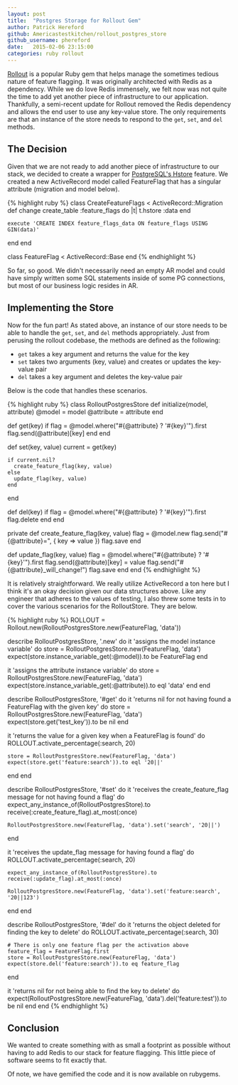 ```yaml
---
layout: post
title:  "Postgres Storage for Rollout Gem"
author: Patrick Hereford
github: Americastestkitchen/rollout_postgres_store
github_username: phereford
date:   2015-02-06 23:15:00
categories: ruby rollout
---
```


[Rollout](https://github.com/FetLife/rollout) is a popular Ruby gem that helps manage the sometimes tedious nature
of feature flagging. It was originally architected with Redis as a dependency.
While we do love Redis immensely, we felt now was not quite the time to add yet
another piece of infrastructure to our application. Thankfully, a semi-recent
update for Rollout removed the Redis dependency and allows the end user to use
any key-value store. The only requirements are that an instance of the store
needs to respond to the `get`, `set`, and `del` methods.  

## The Decision

Given that we are not ready to add another piece of infrastructure to our stack,
we decided to create a wrapper for [PostgreSQL's Hstore](http://www.postgresql.org/docs/9.0/static/hstore.html) feature.
We created a new ActiveRecord model called FeatureFlag that has a singular
attribute (migration and model below).

{% highlight ruby %}
class CreateFeatureFlags < ActiveRecord::Migration
  def change
    create_table :feature_flags do |t|
      t.hstore :data
    end
  
    execute 'CREATE INDEX feature_flags_data ON feature_flags USING GIN(data)'
  end
end

class FeatureFlag < ActiveRecord::Base
end
{% endhighlight %}

So far, so good. We didn't necessarily need an empty AR model and could have
simply written some SQL statements inside of some PG connections, but most of 
our business logic resides in AR.

## Implementing the Store

Now for the fun part! As stated above, an instance of our store needs to be able
to handle the `get`, `set`, and `del` methods appropriately. Just from perusing the 
rollout codebase, the methods are defined as the following:
- `get` takes a key argument and returns the value for the key
- `set` takes two arguments (key, value) and creates or updates the key-value pair
- `del` takes a key argument and deletes the key-value pair

Below is the code that handles these scenarios.  

{% highlight ruby %}
class RolloutPostgresStore
  def initialize(model, attribute)
    @model = model
    @attribute = attribute
  end

  def get(key)
    if flag = @model.where("#{@attribute} ? '#{key}'").first
      flag.send(@attribute)[key]
    end
  end

  def set(key, value)
    current = get(key)

    if current.nil?
      create_feature_flag(key, value)
    else
      update_flag(key, value)
    end
  end

  def del(key)
    if flag = @model.where("#{@attribute} ? '#{key}'").first
      flag.delete
    end
  end

  private
  def create_feature_flag(key, value)
    flag = @model.new
    flag.send("#{@attribute}=", { key => value })
    flag.save
  end

  def update_flag(key, value)
    flag = @model.where("#{@attribute} ? '#{key}'").first
    flag.send(@attribute)[key] = value
    flag.send("#{@attribute}_will_change!")
    flag.save
  end
end
{% endhighlight %}

It is relatively straightforward. We really utilize ActiveRecord a ton here but
I think it's an okay decision given our data structures above. Like any engineer
that adheres to the values of testing, I also threw some tests in to cover the
various scenarios for the RolloutStore. They are below.  

{% highlight ruby %}
ROLLOUT = Rollout.new(RolloutPostgresStore.new(FeatureFlag, 'data'))

describe RolloutPostgresStore, '.new' do
  it 'assigns the model instance variable' do
    store = RolloutPostgresStore.new(FeatureFlag, 'data')
    expect(store.instance_variable_get(:@model)).to be FeatureFlag
  end

  it 'assigns the attribute instance variable' do
    store = RolloutPostgresStore.new(FeatureFlag, 'data')
    expect(store.instance_variable_get(:@attribute)).to eql 'data'
  end
end

describe RolloutPostgresStore, '#get' do
  it 'returns nil for not having found a FeatureFlag with the given key' do
    store = RolloutPostgresStore.new(FeatureFlag, 'data')
    expect(store.get('test_key')).to be nil
  end

  it 'returns the value for a given key when a FeatureFlag is found' do
    ROLLOUT.activate_percentage(:search, 20)

    store = RolloutPostgresStore.new(FeatureFlag, 'data')
    expect(store.get('feature:search')).to eql '20||'
  end
end

describe RolloutPostgresStore, '#set' do
  it 'receives the create_feature_flag message for not having found a flag' do
    expect_any_instance_of(RolloutPostgresStore).to receive(:create_feature_flag).at_most(:once)

    RolloutPostgresStore.new(FeatureFlag, 'data').set('search', '20||')
  end

  it 'receives the update_flag message for having found a flag' do
    ROLLOUT.activate_percentage(:search, 20)

    expect_any_instance_of(RolloutPostgresStore).to receive(:update_flag).at_most(:once)

    RolloutPostgresStore.new(FeatureFlag, 'data').set('feature:search', '20||123')
  end
end

describe RolloutPostgresStore, '#del' do
  it 'returns the object deleted for finding the key to delete' do
    ROLLOUT.activate_percentage(:search, 30)

    # There is only one feature flag per the activation above
    feature_flag = FeatureFlag.first
    store = RolloutPostgresStore.new(FeatureFlag, 'data')
    expect(store.del('feature:search')).to eq feature_flag
  end

  it 'returns nil for not being able to find the key to delete' do
    expect(RolloutPostgresStore.new(FeatureFlag, 'data').del('feature:test')).to be nil
  end
end
{% endhighlight %}

## Conclusion
We wanted to create something with as small a footprint as possible without 
having to add Redis to our stack for feature flagging. This little piece of 
software seems to fit exactly that.

Of note, we have gemified the code and it is now available on rubygems.
